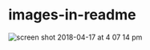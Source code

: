# images-in-readme




![screen shot 2018-04-17 at 4 07 14 pm](https://user-images.githubusercontent.com/38476661/38900246-c07bac3c-4268-11e8-81d2-cd2d8fbb793b.png)
